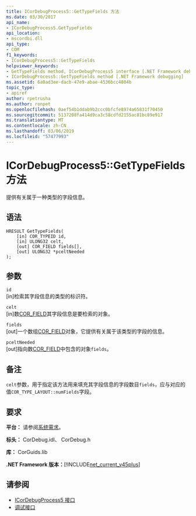 ```yaml
---
title: ICorDebugProcess5::GetTypeFields 方法
ms.date: 03/30/2017
api_name:
- ICorDebugProcess5.GetTypeFields
api_location:
- mscordbi.dll
api_type:
- COM
f1_keywords:
- ICorDebugProcess5::GetTypeFields
helpviewer_keywords:
- GetTypeFields method, ICorDebugProcess5 interface [.NET Framework debugging]
- ICorDebugProcess5::GetTypeFields method [.NET Framework debugging]
ms.assetid: 6a0ad3ee-dacb-47e9-abae-4536bcc4804b
topic_type:
- apiref
author: rpetrusha
ms.author: ronpet
ms.openlocfilehash: 0aef54b1ddab9b2ccc0bfcfe8974a65831f70450
ms.sourcegitcommit: 5137208fa414d9ca3c58cdfd2155ac81bc89e917
ms.translationtype: MT
ms.contentlocale: zh-CN
ms.lasthandoff: 03/06/2019
ms.locfileid: "57477993"
---
```

# <a name="icordebugprocess5gettypefields-method"></a>ICorDebugProcess5::GetTypeFields 方法
提供有关属于一种类型的字段信息。  
  
## <a name="syntax"></a>语法  
  
```  
HRESULT GetTypeFields(  
    [in] COR_TYPEID id,  
    [in] ULONG32 celt,  
    [out] COR_FIELD fields[],   
    [out] ULONG32 *pceltNeeded  
);  
```  
  
## <a name="parameters"></a>参数  
 `id`  
 [in]检索其字段信息的类型的标识符。  
  
 `celt`  
 [in]数[COR_FIELD](../../../../docs/framework/unmanaged-api/debugging/cor-field-structure.md)其字段信息是要检索的对象。  
  
 `fields`  
 [out]一个数组[COR_FIELD](../../../../docs/framework/unmanaged-api/debugging/cor-field-structure.md)对象，它提供有关属于该类型的字段的信息。  
  
 `pceltNeeded`  
 [out]指向数[COR_FIELD](../../../../docs/framework/unmanaged-api/debugging/cor-field-structure.md)中包含的对象`fields`。  
  
## <a name="remarks"></a>备注  
 `celt`参数，用于指定该方法用来填充其字段信息的字段数目`fields`，应与对应的值`COR_TYPE_LAYOUT::numFields`字段。  
  
## <a name="requirements"></a>要求  
 **平台：** 请参阅[系统需求](../../../../docs/framework/get-started/system-requirements.md)。  
  
 **标头：** CorDebug.idl、 CorDebug.h  
  
 **库：** CorGuids.lib  
  
 **.NET Framework 版本：**[!INCLUDE[net_current_v45plus](../../../../includes/net-current-v45plus-md.md)]  
  
## <a name="see-also"></a>请参阅
- [ICorDebugProcess5 接口](../../../../docs/framework/unmanaged-api/debugging/icordebugprocess5-interface.md)
- [调试接口](../../../../docs/framework/unmanaged-api/debugging/debugging-interfaces.md)
